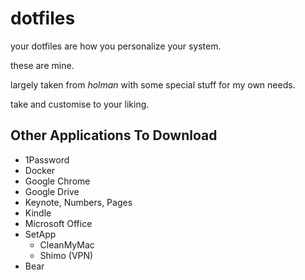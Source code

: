 # dotfiles

your dotfiles are how you personalize your system.

these are mine.

largely taken from *holman* with some special stuff for my own needs.

take and customise to your liking.

## Other Applications To Download
- 1Password
- Docker
- Google Chrome
- Google Drive
- Keynote, Numbers, Pages
- Kindle
- Microsoft Office
- SetApp
	- CleanMyMac
	- Shimo (VPN)
- Bear